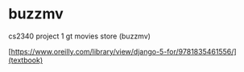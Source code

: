 # buzzmv
cs2340 project 1 gt movies store (buzzmv)

[https://www.oreilly.com/library/view/django-5-for/9781835461556/](textbook)
